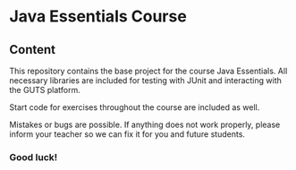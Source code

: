# Java Essentials Course

## Content
This repository contains the base project for the course Java Essentials.
All necessary libraries are included for testing with JUnit and interacting with the GUTS platform.

Start code for exercises throughout the course are included as well.

Mistakes or bugs are possible.
If anything does not work properly, please inform your teacher so we can fix it for you and future students.

### Good luck!
